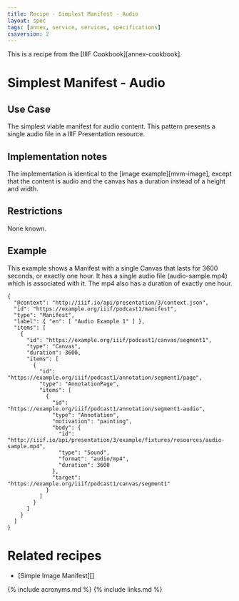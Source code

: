 ```yaml
---
title: Recipe - Simplest Manifest - Audio
layout: spec
tags: [annex, service, services, specifications]
cssversion: 2
---
```


This is a recipe from the [IIIF Cookbook][annex-cookbook].

# Simplest Manifest - Audio

## Use Case

The simplest viable manifest for audio content. This pattern presents a single audio file in a IIIF Presentation resource.

## Implementation notes

The implementation is identical to the [image example][mvm-image], except that the content is audio and the canvas has a duration instead of a height and width.

## Restrictions

None known.

## Example

This example shows a Manifest with a single Canvas that lasts for 3600 seconds, or exactly one hour. It has a single audio file (audio-sample.mp4) which is associated with it. The mp4 also has a duration of exactly one hour.

```jsonld
{
  "@context": "http://iiif.io/api/presentation/3/context.json",
  "id": "https://example.org/iiif/podcast1/manifest",
  "type": "Manifest",
  "label": { "en": [ "Audio Example 1" ] },
  "items": [
    {
      "id": "https://example.org/iiif/podcast1/canvas/segment1",
      "type": "Canvas",
      "duration": 3600,
      "items": [
        {
          "id": "https://example.org/iiif/podcast1/annotation/segment1/page",
          "type": "AnnotationPage",
          "items": [
            {
              "id": "https://example.org/iiif/podcast1/annotation/segment1-audio",
              "type": "Annotation",
              "motivation": "painting",
              "body": {
                "id": "http://iiif.io/api/presentation/3/example/fixtures/resources/audio-sample.mp4",
                "type": "Sound",
                "format": "audio/mp4",
                "duration": 3600
              },
              "target": "https://example.org/iiif/podcast1/canvas/segment1"
            }
          ]
        }
      ]
    }    
  ]
}
```

# Related recipes

* [Simple Image Manifest][]

{% include acronyms.md %}
{% include links.md %}
